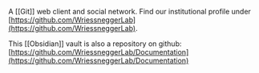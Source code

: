 A [[Git]] web client and social network. Find our institutional profile under [https://github.com/WriessneggerLab](https://github.com/WriessneggerLab).

This [[Obsidian]] vault is also a repository on github: [https://github.com/WriessneggerLab/Documentation](https://github.com/WriessneggerLab/Documentation)


